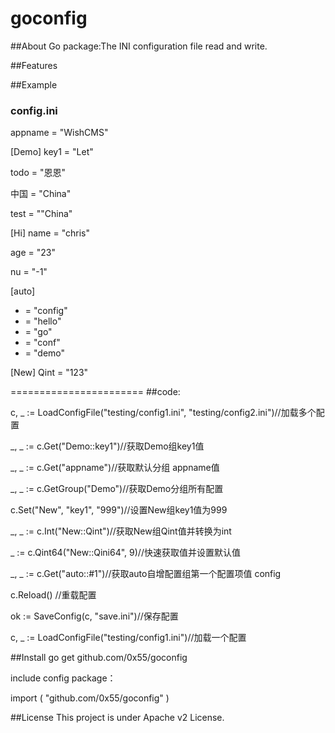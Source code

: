 goconfig
========

##About
Go package:The INI configuration file read and write.


##Features


##Example

### config.ini
appname = "WishCMS"

[Demo]
key1 = "Let"

todo = "恩恩"

中国 = "China"

test = ""China"

[Hi]
name = "chris"

age = "23"

nu = "-1"

[auto]
- = "config"
- = "hello"
- = "go"
- = "conf"
- = "demo"

[New]
Qint = "123"

=======================
##code:
 
c, _ := LoadConfigFile("testing/config1.ini", "testing/config2.ini")//加载多个配置

_, _ := c.Get("Demo::key1")//获取Demo组key1值

_, _ := c.Get("appname")//获取默认分组 appname值

_, _ := c.GetGroup("Demo")//获取Demo分组所有配置

c.Set("New", "key1", "999")//设置New组key1值为999

_, _ := c.Int("New::Qint")//获取New组Qint值并转换为int

_ := c.Qint64("New::Qini64", 9)//快速获取值并设置默认值

_, _ := c.Get("auto::#1")//获取auto自增配置组第一个配置项值 config

c.Reload() //重载配置

ok := SaveConfig(c, "save.ini")//保存配置

c, _ := LoadConfigFile("testing/config1.ini")//加载一个配置

##Install
go get github.com/0x55/goconfig

include config package：

import (
	"github.com/0x55/goconfig"
)


##License
This project is under Apache v2 License.
